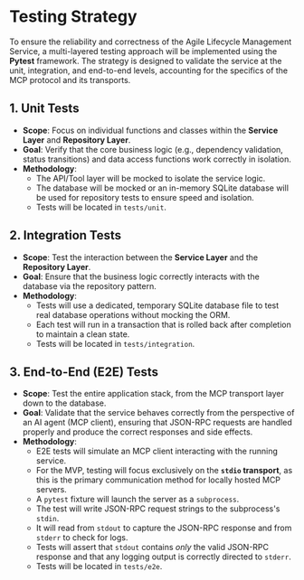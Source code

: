 # **Testing Strategy**

To ensure the reliability and correctness of the Agile Lifecycle Management Service, a multi-layered testing approach will be implemented using the **Pytest** framework. The strategy is designed to validate the service at the unit, integration, and end-to-end levels, accounting for the specifics of the MCP protocol and its transports.

## **1. Unit Tests**

*   **Scope**: Focus on individual functions and classes within the **Service Layer** and **Repository Layer**.
*   **Goal**: Verify that the core business logic (e.g., dependency validation, status transitions) and data access functions work correctly in isolation.
*   **Methodology**:
    *   The API/Tool layer will be mocked to isolate the service logic.
    *   The database will be mocked or an in-memory SQLite database will be used for repository tests to ensure speed and isolation.
    *   Tests will be located in `tests/unit`.

## **2. Integration Tests**

*   **Scope**: Test the interaction between the **Service Layer** and the **Repository Layer**.
*   **Goal**: Ensure that the business logic correctly interacts with the database via the repository pattern.
*   **Methodology**:
    *   Tests will use a dedicated, temporary SQLite database file to test real database operations without mocking the ORM.
    *   Each test will run in a transaction that is rolled back after completion to maintain a clean state.
    *   Tests will be located in `tests/integration`.

## **3. End-to-End (E2E) Tests**

*   **Scope**: Test the entire application stack, from the MCP transport layer down to the database.
*   **Goal**: Validate that the service behaves correctly from the perspective of an AI agent (MCP client), ensuring that JSON-RPC requests are handled properly and produce the correct responses and side effects.
*   **Methodology**:
    *   E2E tests will simulate an MCP client interacting with the running service.
    *   For the MVP, testing will focus exclusively on the **`stdio` transport**, as this is the primary communication method for locally hosted MCP servers.
    *   A `pytest` fixture will launch the server as a `subprocess`.
    *   The test will write JSON-RPC request strings to the subprocess's `stdin`.
    *   It will read from `stdout` to capture the JSON-RPC response and from `stderr` to check for logs.
    *   Tests will assert that `stdout` contains *only* the valid JSON-RPC response and that any logging output is correctly directed to `stderr`.
    *   Tests will be located in `tests/e2e`.
